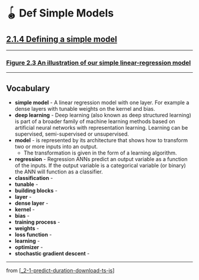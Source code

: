# 🪀 Def Simple Models

## [**2.1.4** Defining a simple model](https://livebook.manning.com/book/deep-learning-with-javascript/chapter-2/34)

---

### [**Figure 2.3** An illustration of our simple linear-regression model](https://livebook.manning.com/book/deep-learning-with-javascript/chapter-2/ch02fig03)

---

## **Vocabulary**

- **simple model** - A linear regression model with one layer. For example a dense layers with tunable weights on the kernel and bias.
- **deep learning** - Deep learning (also known as deep structured learning) is part of a broader family of machine learning methods based on artificial neural networks with representation learning. Learning can be supervised, semi-supervised or unsupervised.
- **model** - is represented by its architecture that shows how to transform two or more inputs into an output.
  - The transformation is given in the form of a learning algorithm.
- **regression** - Regression ANNs predict an output variable as a function of the inputs. If the output variable is a categorical variable (or binary) the ANN will function as a classifier.
- **classification** -
- **tunable** -
- **building blocks** -
- **layer** -
- **dense layer** -
- **kernel** -
- **bias** -
- **training process** -
- **weights** -
- **loss function** -
- **learning** -
- **optimizer** -
- **stochastic gradient descent** -

---

from [[_2-1-predict-duration-download-ts-js]]

[//begin]: # "Autogenerated link references for markdown compatibility"
[_2-1-predict-duration-download-ts-js]: _2-1-predict-duration-download-ts-js.md "🪀 Predict TF.js Download"
[//end]: # "Autogenerated link references"
